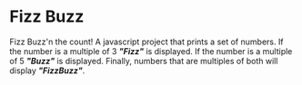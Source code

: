 # Fizz Buzz

Fizz Buzz'n the count! A javascript project that prints a set of numbers. If the number is a
multiple of 3 <em><b>"Fizz"</b></em> is displayed. If the number is a multiple of 5
<em><b>"Buzz"</b></em> is
displayed. Finally, numbers that are multiples of both will display
<em><b>"FizzBuzz"</b></em>.
